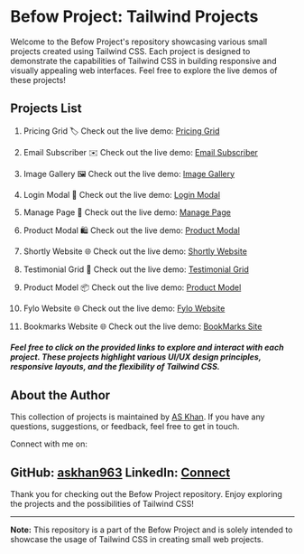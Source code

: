 # Befow Project: Tailwind Projects

Welcome to the Befow Project's repository showcasing various small projects created using Tailwind CSS. Each project is designed to demonstrate the capabilities of Tailwind CSS in building responsive and visually appealing web interfaces. Feel free to explore the live demos of these projects!

## Projects List

1. Pricing Grid 🏷️
   Check out the live demo: [Pricing Grid](https://pricing-grid-askhan.netlify.app/)

2. Email Subscriber ✉️
   Check out the live demo: [Email Subscriber](https://email-subscriber-askhan.netlify.app/)

3. Image Gallery 🖼️
   Check out the live demo: [Image Gallery](https://image-gallery-askhan.netlify.app/)

4. Login Modal 🔐
   Check out the live demo: [Login Modal](https://login-model-askhan.netlify.app/)

5. Manage Page 📝
   Check out the live demo: [Manage Page](https://manage-page-askhan.netlify.app/)

6. Product Modal 🛍️
   Check out the live demo: [Product Modal](https://product-model-askhan.netlify.app/)

7. Shortly Website 🌐
   Check out the live demo: [Shortly Website](https://shortly-askhan.netlify.app/)

8. Testimonial Grid 📣
   Check out the live demo: [Testimonial Grid](https://testimonial-grid-askhan.netlify.app/)

9. Product Model 📦
   Check out the live demo: [Product Model](https://shortly-askhan.netlify.app/)

10. Fylo Website 🌐
   Check out the live demo: [ Fylo Website](https://fylo-askhan.netlify.app/)
11. Bookmarks Website 🌐
   Check out the live demo: [ BookMarks Site](https://bookmarks-askhan.netlify.app/)

##### Feel free to click on the provided links to explore and interact with each project. These projects highlight various UI/UX design principles, responsive layouts, and the flexibility of Tailwind CSS.

## About the Author
This collection of projects is maintained by [AS Khan](https://github.com/askhan963). If you have any questions, suggestions, or feedback, feel free to get in touch.

Connect with me on:

GitHub: [askhan963](https://github.com/askhan963)
LinkedIn: [Connect](https://www.linkedin.com/in/askhan963/)
---
Thank you for checking out the Befow Project repository. Enjoy exploring the projects and the possibilities of Tailwind CSS!

---

**Note:** This repository is a part of the Befow Project and is solely intended to showcase the usage of Tailwind CSS in creating small web projects.
